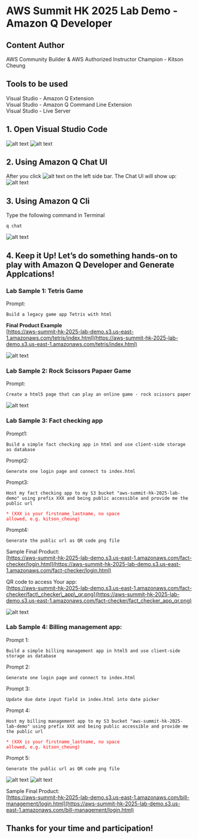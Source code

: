 # AWS Summit HK 2025 Lab Demo - Amazon Q Developer

## Content Author  
AWS Community Builder & AWS Authorized Instructor Champion - Kitson Cheung 

## Tools to be used   
Visual Studio - Amazon Q Extension  
Visual Studio - Amazon Q Command Line Extension   
Visual Studio - Live Server


## 1. Open Visual Studio Code  
![alt text](https://github.com/kitson618/aws-summit-hk-2025-lab-demo/blob/main/images/1.VScode.png)
![alt text](https://github.com/kitson618/aws-summit-hk-2025-lab-demo/blob/main/images/2.VScode_UI.png)


## 2. Using Amazon Q Chat UI 
After you click ![alt text](https://github.com/kitson618/aws-summit-hk-2025-lab-demo/blob/main/images/3.Q_icon.png) on the left side bar. The Chat UI will show up:   
![alt text](https://github.com/kitson618/aws-summit-hk-2025-lab-demo/blob/main/images/4.Q_Chat.png)


## 3. Using Amazon Q Cli   
Type the following command in Terminal
```
q chat
```   
![alt text](https://github.com/kitson618/aws-summit-hk-2025-lab-demo/blob/main/images/5.Q_Cli.png)


## 4. Keep it Up! Let’s do something hands-on to play with Amazon Q Developer and Generate Applcations!   
   
### Lab Sample 1: Tetris Game
Prompt: 
```
Build a legacy game app Tetris with html
```     

**Final Product Example**  
[https://aws-summit-hk-2025-lab-demo.s3.us-east-1.amazonaws.com/tetris/index.html](https://aws-summit-hk-2025-lab-demo.s3.us-east-1.amazonaws.com/tetris/index.html)

![alt text](https://github.com/kitson618/aws-summit-hk-2025-lab-demo/blob/main/images/6.Tetris.png)

### Lab Sample 2: Rock Scissors Papaer Game   
Prompt: 
```
Create a html5 page that can play an online game - rock scissors paper
``` 

![alt text](https://github.com/kitson618/aws-summit-hk-2025-lab-demo/blob/main/images/7.Rock_scissor_papaer.png)

### Lab Sample 3: Fact checking app

Prompt1: 
```
Build a simple fact checking app in html and use client-side storage as database  
```
Prompt2: 
```
Generate one login page and connect to index.html
```
Prompt3: 
```
Host my fact checking app to my S3 bucket "aws-summit-hk-2025-lab-demo" using prefix XXX and being public accessible and provide me the public url 
```
<code style="color : red">* (XXX is your firstname_lastname, no space allowed, e.g. kitson_cheung)</code>

Prompt4: 
```
Generate the public url as QR code png file
```

Sample Final Product:   
[https://aws-summit-hk-2025-lab-demo.s3.us-east-1.amazonaws.com/fact-checker/login.html](https://aws-summit-hk-2025-lab-demo.s3.us-east-1.amazonaws.com/fact-checker/login.html)

QR code to access Your app:    
[https://aws-summit-hk-2025-lab-demo.s3.us-east-1.amazonaws.com/fact-checker/fact\_checker\_app\_qr.png](https://aws-summit-hk-2025-lab-demo.s3.us-east-1.amazonaws.com/fact-checker/fact_checker_app_qr.png)

![alt text](https://github.com/kitson618/aws-summit-hk-2025-lab-demo/blob/main/images/8.Fact_checker_app.png)

### Lab Sample 4: Billing management app: 

Prompt 1:
``` 
Build a simple billing management app in html5 and use client-side storage as database
```
Prompt 2: 
```
Generate one login page and connect to index.html
```
Prompt 3: 
```
Update due date input field in index.html into date picker
```
Prompt 4: 
```
Host my billing management app to my S3 bucket "aws-summit-hk-2025-lab-demo" using prefix XXX and being public accessible and provide me the public url
```
<code style="color : red">* (XXX is your firstname_lastname, no space allowed, e.g. kitson_cheung)</code> 

Prompt 5:
```
Generate the public url as QR code png file
```

![alt text](https://github.com/kitson618/aws-summit-hk-2025-lab-demo/blob/main/images/9.Bill_management_app.png)
![alt text](https://github.com/kitson618/aws-summit-hk-2025-lab-demo/blob/main/images/10.Bill_datepicker.png)

Sample Final Product:   
[https://aws-summit-hk-2025-lab-demo.s3.us-east-1.amazonaws.com/bill-management/login.html](https://aws-summit-hk-2025-lab-demo.s3.us-east-1.amazonaws.com/bill-management/login.html)

## Thanks for your time and participation!   










